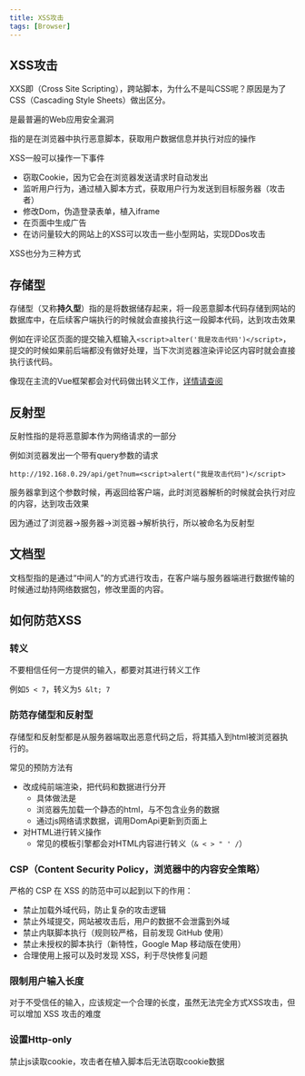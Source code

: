 ```yaml
---
title: XSS攻击
tags: [Browser]
---
```



## XSS攻击

XXS即（Cross Site Scripting），跨站脚本，为什么不是叫CSS呢？原因是为了CSS（Cascading Style Sheets）做出区分。

是最普遍的Web应用安全漏洞

指的是在浏览器中执行恶意脚本，获取用户数据信息并执行对应的操作

XSS一般可以操作一下事件
- 窃取Cookie，因为它会在浏览器发送请求时自动发出
- 监听用户行为，通过植入脚本方式，获取用户行为发送到目标服务器（攻击者）
- 修改Dom，伪造登录表单，植入iframe
- 在页面中生成广告
- 在访问量较大的网站上的XSS可以攻击一些小型网站，实现DDos攻击

XSS也分为三种方式
## 存储型

存储型（又称**持久型**）指的是将数据储存起来，将一段恶意脚本代码存储到网站的数据库中，在后续客户端执行的时候就会直接执行这一段脚本代码，达到攻击效果

例如在评论区页面的提交输入框输入`<script>alter('我是攻击代码')</script>`，提交的时候如果前后端都没有做好处理，当下次浏览器渲染评论区内容时就会直接执行该代码。

像现在主流的Vue框架都会对代码做出转义工作，[详情请查阅](https://cn.vuejs.org/guide/best-practices/security.html#potential-dangers)

## 反射型

反射性指的是将恶意脚本作为网络请求的一部分

例如浏览器发出一个带有query参数的请求
```
http://192.168.0.29/api/get?num=<script>alert("我是攻击代码")</script>
```
服务器拿到这个参数时候，再返回给客户端，此时浏览器解析的时候就会执行对应的内容，达到攻击效果

因为通过了浏览器->服务器->浏览器->解析执行，所以被命名为反射型

## 文档型

文档型指的是通过“中间人”的方式进行攻击，在客户端与服务器端进行数据传输的时候通过劫持网络数据包，修改里面的内容。

## 如何防范XSS

### 转义

不要相信任何一方提供的输入，都要对其进行转义工作

例如`5 < 7`，转义为`5 &lt; 7`


### 防范存储型和反射型

存储型和反射型都是从服务器端取出恶意代码之后，将其插入到html被浏览器执行的。

常见的预防方法有
- 改成纯前端渲染，把代码和数据进行分开
  - 具体做法是
  - 浏览器先加载一个静态的html，与不包含业务的数据
  - 通过js网络请求数据，调用DomApi更新到页面上
- 对HTML进行转义操作
  - 常见的模板引擎都会对HTML内容进行转义（`& < > " ' /`）


### CSP（Content Security Policy，浏览器中的内容安全策略）

严格的 CSP 在 XSS 的防范中可以起到以下的作用：

- 禁止加载外域代码，防止复杂的攻击逻辑
- 禁止外域提交，网站被攻击后，用户的数据不会泄露到外域
- 禁止内联脚本执行（规则较严格，目前发现 GitHub 使用）
- 禁止未授权的脚本执行（新特性，Google Map 移动版在使用）
- 合理使用上报可以及时发现 XSS，利于尽快修复问题


### 限制用户输入长度

对于不受信任的输入，应该规定一个合理的长度，虽然无法完全方式XSS攻击，但可以增加 XSS 攻击的难度

### 设置Http-only

禁止js读取cookie，攻击者在植入脚本后无法窃取cookie数据
